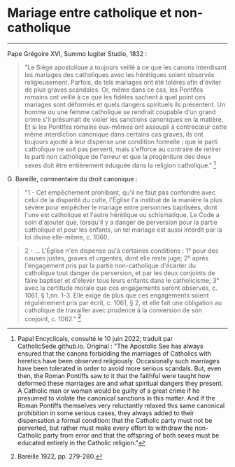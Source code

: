 # Mariage entre catholique et non-catholique

***

Pape Grégoire XVI, Summo Iugiter Studio, 1832 :

> "Le Siège apostolique a toujours veillé à ce que les canons interdisant les mariages des catholiques avec les hérétiques soient observés religieusement. Parfois, de tels mariages ont été tolérés afin d'éviter de plus graves scandales. Or, même dans ce cas, les Pontifes romains ont veillé à ce que les fidèles sachent à quel point ces mariages sont déformés et quels dangers spirituels ils présentent. Un homme ou une femme catholique se rendrait coupable d'un grand crime s'il présumait de violer les sanctions canoniques en la matière. Et si les Pontifes romains eux-mêmes ont assoupli à contrecœur cette même interdiction canonique dans certains cas graves, ils ont toujours ajouté à leur dispense une condition formelle : que le parti catholique ne soit pas perverti, mais s'efforce au contraire de retirer le parti non catholique de l'erreur et que la progéniture des deux sexes doit être entièrement éduquée dans la religion catholique." [^1]

[^1]: Papal Encyclicals, consulté le 10 juin 2022, traduit par CatholicSede.github.io. Original : "The Apostolic See has always ensured that the canons forbidding the marriages of Catholics with heretics have been observed religiously. Occasionally such marriages have been tolerated in order to avoid more serious scandals. But, even then, the Roman Pontiffs saw to it that the faithful were taught how deformed these marriages are and what spiritual dangers they present. A Catholic man or woman would be guilty of a great crime if he presumed to violate the canonical sanctions in this matter. And if the Roman Pontiffs themselves very reluctantly relaxed this same canonical prohibition in some serious cases, they always added to their dispensation a formal condition: that the Catholic party must not be perverted, but rather must make every effort to withdraw the non-Catholic party from error and that the offspring of both sexes must be educated entirely in the Catholic religion."

G. Bareille, commentaire du droit canonique :

> "1 - Cet empêchement prohibant, qu'il ne faut pas confondre avec celui de la disparité du culte, l'Église l'a institué de la manière la plus sévère pour empêcher le mariage entre personnes baptisées, dont l'une est catholique et l'autre hérétique ou schismatique. Le Code a soin d'ajouter que, lorsqu'il y a danger de perversion pour la partie catholique et pour les enfants, un tel mariage est aussi interdit par la loi divine elle-même, c. 1060. 

> 2 - ... L'Église n'en dispense qu'à certaines conditions : 1° pour des causes justes, graves et urgentes, dont elle reste juge; 2° après l'engagement pris par la partie non-catholique d'écarter du catholique tout danger de perversion, et par les deux conjoints de faire baptiser et d'élever tous leurs enfants dans le catholicisme; 3° avec la certitude morale que ces engagements seront observés, c. 1061, § 1,nn. 1-3. Elle exige de plus que ces engagements soient régulièrement pris par écrit, c. 1061, § 2, et elle fait une obligation au catholique de travailler avec prudence à la conversion de son conjoint, c. 1062." [^2]

[^2]: Bareille 1922, pp. 279-280.


